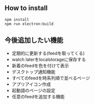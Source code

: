 <!--
## 実行
```
npm run electron:serve
```

## ビルド
```
npm run electron:build
```
-->
## How to install
```
npm install
npm run electron:build
```

## 今後追加したい機能
- 定期的に更新する(feedを取ってくる)
- watch laterをlocalstorageに保存する
- 新着のfeedを色を付けて表示
- デスクトップ通知機能
- すべてのfeedを時系列順で並べるページ
- アプリアイコン作成
- 起動語のページの設定
- 任意のfeedを追加する機能
